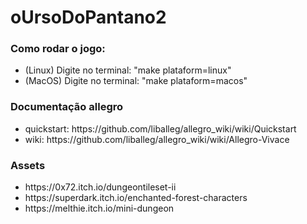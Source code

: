 # oUrsoDoPantano2

<h3>Como rodar o jogo: </h3>
<ul>
  <li>(Linux) Digite no terminal:  "make plataform=linux"</li>
  <li>(MacOS) Digite no terminal:  "make plataform=macos"</li>
</ul>




<h3>Documentação allegro</h3>
<ul>
  <li>quickstart: https://github.com/liballeg/allegro_wiki/wiki/Quickstart</li>
  <li>wiki: https://github.com/liballeg/allegro_wiki/wiki/Allegro-Vivace</li>
</ul>

<h3>Assets</h3>
<ul>
  <li>https://0x72.itch.io/dungeontileset-ii</li>
  <li>https://superdark.itch.io/enchanted-forest-characters</li>
  <li>https://melthie.itch.io/mini-dungeon</li>
</ul>

